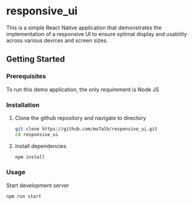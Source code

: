# responsive_ui

This is a simple React Native application that demonstrates the implementation of a responsive UI to ensure optimal display and usability across various devices and screen sizes.

## Getting Started

### Prerequisites

To run this demo application, the only requirement is Node JS

### Installation

1. Clone the github repository and navigate to directory

    ```bash
    git clone https://github.com/mo7alb/responsive_ui.git
    cd responsive_ui
    ```

2. Install dependencies

   ```bash
   npm install
   ```

### Usage

Start development server

```bash
npm run start
```
